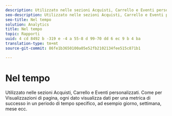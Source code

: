 ```yaml
---
description: Utilizzato nelle sezioni Acquisti, Carrello e Eventi personalizzati. Come per Visualizzazioni di pagina, ogni dato visualizza dati per una metrica di successo in un periodo di tempo specifico, ad esempio giorno, settimana, mese ecc.
seo-description: Utilizzato nelle sezioni Acquisti, Carrello e Eventi personalizzati. Come per Visualizzazioni di pagina, ogni dato visualizza dati per una metrica di successo in un periodo di tempo specifico, ad esempio giorno, settimana, mese ecc.
seo-title: Nel tempo
solution: Analytics
title: Nel tempo
topic: Rapporti
uuid: 4 cd 8492 b -319 e -4 a 55-8 d 99-70 dd 6 ec 9 b 4 ba
translation-type: tm+mt
source-git-commit: 86fe1b3650100a05e52fb2102134fee515c871b1

---
```



# Nel tempo

Utilizzato nelle sezioni Acquisti, Carrello e Eventi personalizzati. Come per Visualizzazioni di pagina, ogni dato visualizza dati per una metrica di successo in un periodo di tempo specifico, ad esempio giorno, settimana, mese ecc.

